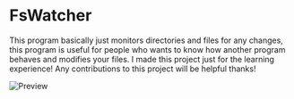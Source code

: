 # FsWatcher

This program basically just monitors directories and files for any changes, this program is useful for people who wants to know how another program behaves and modifies your files. I made this project just for the learning experience! Any contributions to this project will be helpful thanks!

![Preview](https://dentolos19.github.io/previews/fswatcher.png)

